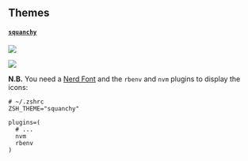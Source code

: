 ## Themes

#### [`squanchy`](https://github.com/gabrielecanepa/zsh-custom/blob/master/themes/squanchy.zsh-theme)

![](https://github.com/gabrielecanepa/dotfiles/blob/master/images/squanchy1.png?raw=true)

![](https://github.com/gabrielecanepa/dotfiles/blob/master/images/squanchy2.png?raw=true)

**N.B.** You need a [Nerd Font](https://www.nerdfonts.com/font-downloads) and the `rbenv` and `nvm` plugins to display the icons:

```shell
# ~/.zshrc
ZSH_THEME="squanchy"

plugins=(
  # ...
  nvm
  rbenv
)
```
